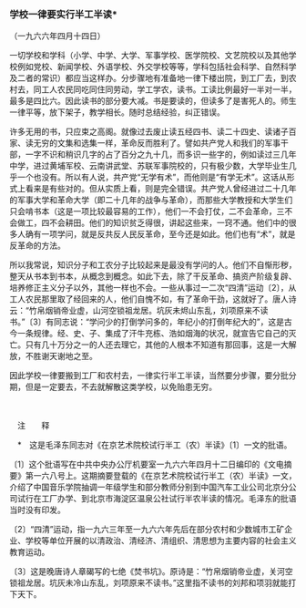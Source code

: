### **学校一律要实行半工半读**\*

（一九六六年四月十四日）

一切学校和学科（小学、中学、大学、军事学校、医学院校、文艺院校以及其他学校例如党校、新闻学校、外语学校、外交学校等等，学科包括社会科学、自然科学及二者的常识）都应当这样办。分步骤地有准备地一律下楼出院，到工厂去，到农村去，同工人农民同吃同住同劳动，学工学农，读书。工读比例最好一半对一半，最多是四比六。因此读书的部分要大减。书是要读的，但读多了是害死人的。师生一律平等，放下架子，教学相长。随时总结经验，纠正错误。

许多无用的书，只应束之高阁。就像过去废止读五经四书、读二十四史、读诸子百家、读无穷的文集和选集一样，革命反而胜利了。譬如共产党人和我们的军事干部，一字不识和稍识几字的占了百分之九十几，而多识一些字的，例如读过三几年中学，进过黄埔军校、云南讲武堂、苏联军事院校的，只有极少数，大学毕业生几乎一个也没有。所以有人说，共产党“无学有术”，而他则是“有学无术”。这话从形式上看来是有些对的。但从实质上看，则是完全错误。共产党人曾经进过二十几年的军事大学和革命大学（即二十几年的战争与革命），而那些大学教授和大学生们只会啃书本（这是一项比较最容易的工作），他们一不会打仗，二不会革命，三不会做工，四不会耕田。他们的知识贫乏得很，讲起这些来，一窍不通。他们中的很多人确有一项学问，就是反共反人民反革命，至今还是如此。他们也有“术”，就是反革命的方法。

所以我常说，知识分子和工农分子比较起来是最没有学问的人。他们不自惭形秽，整天从书本到书本，从概念到概念。如此下去，除了干反革命、搞资产阶级复辟、培养修正主义分子以外，其他一样也不会。一些从事过一二次“四清”运动〔2〕，从工人农民那里取了经回来的人，他们自愧不如，有了革命干劲，这就好了。唐人诗云：“竹帛烟销帝业虚，山河空锁祖龙居。坑灰未烬山东乱，刘项原来不读书。”〔3〕有同志说：“学问少的打倒学问多的，年纪小的打倒年纪大的”，这是古今一条规律。经、史、子、集成了汗牛充栋、浩如烟海的状况，就宣告它自己的灭亡。只有几十万分之一的人还去理它，其他的人根本不知道有那回事，这是一大解放，不胜谢天谢地之至。

因此学校一律要搬到工厂和农村去，一律实行半工半读，当然要分步骤，要分批分期，但是一定要去，不去就解散这类学校，以免贻患无穷。

　　

　注　　释　

　\*　这是毛泽东同志对《在京艺术院校试行半工（农）半读》〔1〕一文的批语。

〔1〕这个批语写在中共中央办公厅机要室一九六六年四月十二日编印的《文电摘要》第一六八号上。这期摘要登载的《在京艺术院校试行半工（农）半读》一文，介绍了中国音乐学院抽调一年级学生和部分教师分别到中国汽车工业公司北京分公司试行在工厂办学、到北京市海淀区温泉公社试行半农半读的情况。毛泽东的批语当时没有印发。

〔2〕“四清”运动，指一九六三年至一九六六年先后在部分农村和少数城市工矿企业、学校等单位开展的以清政治、清经济、清组织、清思想为主要内容的社会主义教育运动。

〔3〕这是晚唐诗人章碣写的七绝《焚书坑》。原诗是：“竹帛烟销帝业虚，关河空锁祖龙居。坑灰未冷山东乱，刘项原来不读书。”这里指不读书的刘邦和项羽就能打下天下。